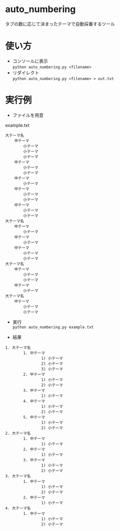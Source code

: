 # auto_numbering
タブの数に応じて決まったテーマで自動採番するツール

# 使い方
* コンソールに表示  
`python auto_numbering.py <filename>`  
* リダイレクト  
`python auto_numbering.py <filename> > out.txt`

# 実行例
* ファイルを用意  

example.txt
```
大テーマ名
	中テーマ
		小テーマ
		小テーマ
		小テーマ
	中テーマ
		小テーマ
		小テーマ
	中テーマ
		小テーマ
	中テーマ
		小テーマ
		小テーマ
	中テーマ
		小テーマ
		小テーマ
大テーマ名
	中テーマ
		小テーマ
	中テーマ
		小テーマ
	中テーマ
		小テーマ
		小テーマ
大テーマ名
	中テーマ
		小テーマ
		小テーマ
	中テーマ
		小テーマ
大テーマ名
	中テーマ
		小テーマ
		小テーマ
```
* 実行  
`python auto_numbering.py example.txt`

* 結果
```
1. 大テーマ名
        1. 中テーマ
                1) 小テーマ
                2) 小テーマ
                3) 小テーマ
        2. 中テーマ
                1) 小テーマ
                2) 小テーマ
        3. 中テーマ
                1) 小テーマ
        4. 中テーマ
                1) 小テーマ
                2) 小テーマ
        5. 中テーマ
                1) 小テーマ
                2) 小テーマ
2. 大テーマ名
        1. 中テーマ
                1) 小テーマ
        2. 中テーマ
                1) 小テーマ
        3. 中テーマ
                1) 小テーマ
                2) 小テーマ
3. 大テーマ名
        1. 中テーマ
                1) 小テーマ
                2) 小テーマ
        2. 中テーマ
                1) 小テーマ
4. 大テーマ名
        1. 中テーマ
                1) 小テーマ
                2) 小テーマ
```
